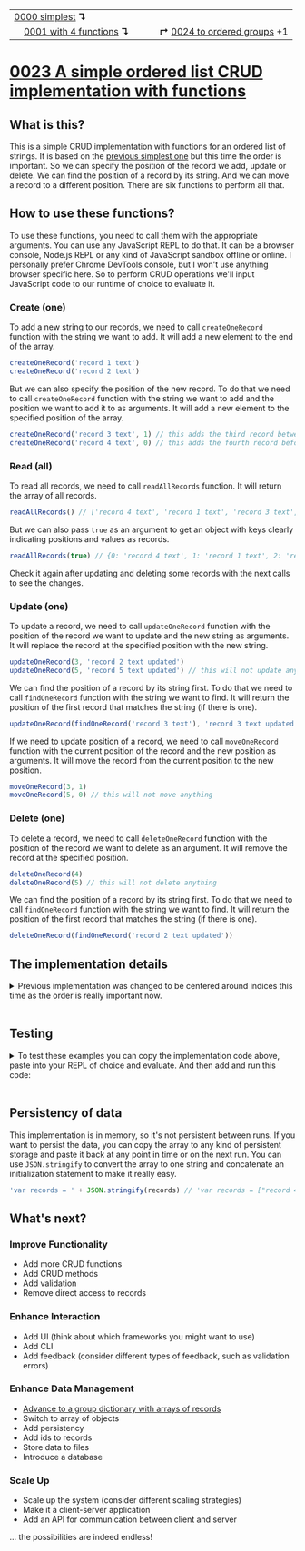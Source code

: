 <table>
  <tr>
    <td><a href="../0000-simplest-for-me/README.md">0000 simplest</a> <b>↴</b></td>
    <td>&nbsp; &nbsp; &nbsp;</td>
    <td></td>
  </tr>
  <tr>
    <td>&nbsp; &nbsp; <a href="../0001-with-functions/README.md">0001 with 4 functions</a> <b>↴</b></td>
    <td>&nbsp; &nbsp; &nbsp;</td>
    <td><b>↱</b> <a href="../0024-ordered-groups/README.md">0024 to ordered groups</a> +1</td>
  </tr>
</table>

# [0023 A simple ordered list CRUD implementation with functions](https://github.com/UniBreakfast/crud-of-increasing-complexity/blob/master/0023-ordered-with-funcs/README.md)

## What is this?

This is a simple CRUD implementation with functions for an ordered list of strings. It is based on the [previous simplest one](../0001-with-functions/README.md) but this time the order is important. So we can specify the position of the record we add, update or delete. We can find the position of a record by its string. And we can move a record to a different position. There are six functions to perform all that.

## How to use these functions?

To use these functions, you need to call them with the appropriate arguments. You can use any JavaScript REPL to do that. It can be a browser console, Node.js REPL or any kind of JavaScript sandbox offline or online. I personally prefer Chrome DevTools console, but I won't use anything browser specific here. So to perform CRUD operations we'll input JavaScript code to our runtime of choice to evaluate it.

### Create (one)

To add a new string to our records, we need to call `createOneRecord` function with the string we want to add. It will add a new element to the end of the array.

```js
createOneRecord('record 1 text')
createOneRecord('record 2 text')
```

But we can also specify the position of the new record. To do that we need to call `createOneRecord` function with the string we want to add and the position we want to add it to as arguments. It will add a new element to the specified position of the array.

```js
createOneRecord('record 3 text', 1) // this adds the third record between the first and the second
createOneRecord('record 4 text', 0) // this adds the fourth record before the previous three
```

### Read (all)

To read all records, we need to call `readAllRecords` function. It will return the array of all records.

```js
readAllRecords() // ['record 4 text', 'record 1 text', 'record 3 text', 'record 2 text']
```

But we can also pass `true` as an argument to get an object with keys clearly indicating positions and values as records.

```js
readAllRecords(true) // {0: 'record 4 text', 1: 'record 1 text', 2: 'record 3 text', 3: 'record 2 text'}
```

Check it again after updating and deleting some records with the next calls to see the changes.

### Update (one)

To update a record, we need to call `updateOneRecord` function with the position of the record we want to update and the new string as arguments. It will replace the record at the specified position with the new string.

```js
updateOneRecord(3, 'record 2 text updated')
updateOneRecord(5, 'record 5 text updated') // this will not update anything
```

We can find the position of a record by its string first. To do that we need to call `findOneRecord` function with the string we want to find. It will return the position of the first record that matches the string (if there is one).

```js
updateOneRecord(findOneRecord('record 3 text'), 'record 3 text updated')
```

If we need to update position of a record, we need to call `moveOneRecord` function with the current position of the record and the new position as arguments. It will move the record from the current position to the new position.

```js
moveOneRecord(3, 1)
moveOneRecord(5, 0) // this will not move anything
```

### Delete (one)

To delete a record, we need to call `deleteOneRecord` function with the position of the record we want to delete as an argument. It will remove the record at the specified position.

```js
deleteOneRecord(4)
deleteOneRecord(5) // this will not delete anything
```

We can find the position of a record by its string first. To do that we need to call `findOneRecord` function with the string we want to find. It will return the position of the first record that matches the string (if there is one).

```js
deleteOneRecord(findOneRecord('record 2 text updated'))
```

## The implementation details

<details><summary>Previous implementation was changed to be centered around indices this time as the order is really important now.</summary><br>

  ```js
  var records = []

  function createOneRecord(str, pos) {
    if (pos === undefined) records.push(str)
    else records.splice(pos, 0, str)
  }

  function readAllRecords(indexed) {
    if (!indexed) return [...records]
    
    return Object.fromEntries(Object.entries(records))
  }

  function updateOneRecord(i, str) {
    if (records[i] !== undefined) records[i] = str
  }

  function deleteOneRecord(i) {
    if (records[i] !== undefined) records.splice(i, 1)
  }

  function findOneRecord(str) {
    return records.indexOf(str)
  }

  function moveOneRecord(from, to) {
    if (records[from] !== undefined && records[to] !== undefined) {
      records.splice(to, 0, records.splice(from, 1)[0])
    }
  }
  ```

</details><br>

## Testing

<details>
  <summary>To test these examples you can copy the implementation code above, paste into your REPL of choice and evaluate. And then add and run this code:</summary><br>
  
  ```js
  console.log("createOneRecord('record 1 text')")
  createOneRecord('record 1 text')
  console.log("createOneRecord('record 2 text')")
  createOneRecord('record 2 text')
  console.log("createOneRecord('record 3 text', 1)")
  createOneRecord('record 3 text', 1)
  console.log("createOneRecord('record 4 text', 0)")
  createOneRecord('record 4 text', 0)

  console.log('readAllRecords()')
  console.log(readAllRecords())
  // (4) ['record 4 text', 'record 1 text', 'record 3 text', 'record 2 text']

  console.log('readAllRecords(true)')
  console.log(readAllRecords(true))
  // {0: 'record 4 text', 1: 'record 1 text', 2: 'record 3 text', 3: 'record 2 text'}

  console.log("updateOneRecord(3, 'record 2 text updated')")
  updateOneRecord(3, 'record 2 text updated')
  console.log("updateOneRecord(5, 'record 5 text updated')")
  updateOneRecord(5, 'record 5 text updated')
  console.log("updateOneRecord(findOneRecord('record 3 text'), 'record 3 text updated')")
  updateOneRecord(findOneRecord('record 3 text'), 'record 3 text updated')

  console.log('readAllRecords()')
  console.log(readAllRecords())
  // (4) ['record 4 text', 'record 1 text', 'record 3 text updated', 'record 2 text updated']

  console.log("moveOneRecord(3, 1)")
  moveOneRecord(3, 1)
  console.log("moveOneRecord(5, 0)")
  moveOneRecord(5, 0)

  console.log('readAllRecords()')
  console.log(readAllRecords())
  // (4) ['record 4 text', 'record 2 text updated', 'record 1 text', 'record 3 text updated']

  console.log("deleteOneRecord(4)")
  deleteOneRecord(4)
  console.log("deleteOneRecord(5)")
  deleteOneRecord(5)
  console.log("deleteOneRecord(findOneRecord('record 2 text updated'))")
  deleteOneRecord(findOneRecord('record 2 text updated'))

  console.log('readAllRecords(true)')
  console.log(readAllRecords(true))
  // {0: 'record 4 text', 1: 'record 1 text', 2: 'record 3 text updated'}
  ```

  And then you can compare the actual output with the expected output in the comments.
</details><br>

## Persistency of data

This implementation is in memory, so it's not persistent between runs. If you want to persist the data, you can copy the array to any kind of persistent storage and paste it back at any point in time or on the next run. You can use `JSON.stringify` to convert the array to one string and concatenate an initialization statement to make it really easy.

```js
'var records = ' + JSON.stringify(records) // 'var records = ["record 4 text","record 1 text","record 3 text updated"]'
```

## What's next?

### Improve Functionality
- Add more CRUD functions
- Add CRUD methods
- Add validation
- Remove direct access to records

### Enhance Interaction
- Add UI (think about which frameworks you might want to use)
- Add CLI
- Add feedback (consider different types of feedback, such as validation errors)

### Enhance Data Management
- [Advance to a group dictionary with arrays of records](../0024-ordered-groups/README.md)
- Switch to array of objects
- Add persistency
- Add ids to records
- Store data to files
- Introduce a database

### Scale Up
- Scale up the system (consider different scaling strategies)
- Make it a client-server application
- Add an API for communication between client and server

... the possibilities are indeed endless!
